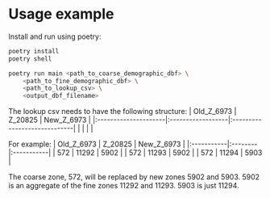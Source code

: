 # Usage example

Install and run using poetry:
``` sh
poetry install
poetry shell

poetry run main <path_to_coarse_demographic_dbf> \
    <path_to_fine_demographic_dbf> \
    <path_to_lookup_csv> \ 
    <output_dbf_filename>
```

The lookup csv needs to have the following structure: 
| Old_Z_6973           | Z_20825           | New_Z_6973                   |
|:---------------------|:------------------|:-----------------------------|
| <old coarse zone id> | <fine subzone id> | <new id for aggregated zone> |

For example:
| Old_Z_6973 | Z_20825 | New_Z_6973 |
|:-----------|:--------|:-----------|
| 572        | 11292   | 5902       |
| 572        | 11293   | 5902       |
| 572        | 11294   | 5903       |

The coarse zone, 572, will be replaced by new zones 5902 and 5903. 5902 is an aggregate of the fine zones 11292 and 11293. 5903 is just 11294. 
